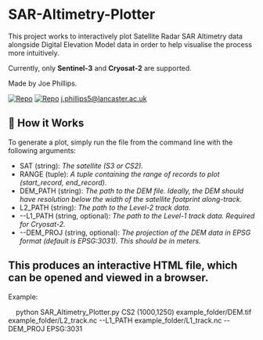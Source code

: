 # SAR-Altimetry-Plotter

This project works to interactively plot Satellite Radar SAR Altimetry data alongside Digital Elevation Model data in order to help visualise the process more intuitively. 

Currently, only **Sentinel-3** and **Cryosat-2** are supported.

Made by Joe Phillips.

[![Repo](https://badgen.net/badge/icon/GitHub/green?icon=github&label)](https://github.com/Joe-Phillips) 
[![Repo](https://badgen.net/badge/icon/linkedin/blue?icon=linkedin&label)](https://www.linkedin.com/in/joe-b-phillips/)
j.phillips5@lancaster.ac.uk

## :toolbox: How it Works

To generate a plot, simply run the file from the command line with the following arguments:

- SAT (string): *The satellite (S3 or CS2).*
- RANGE (tuple): *A tuple containing the range of records to plot (start_record, end_record).*
- DEM_PATH (string): *The path to the DEM file. Ideally, the DEM should have resolution below the width of the satellite footprint along-track.*
- L2_PATH (string): *The path to the Level-2 track data.*
- --L1_PATH (string, optional): *The path to the Level-1 track data. Required for Cryosat-2.*
- --DEM_PROJ (string, optional): *The projection of the DEM data in EPSG format (default is EPSG:3031). This should be in meters.*

This produces an interactive HTML file, which can be opened and viewed in a browser.
---
Example:

&nbsp;&nbsp;&nbsp;&nbsp;python SAR_Altimetry_Plotter.py CS2 (1000,1250) example_folder/DEM.tif example_folder/L2_track.nc --L1_PATH example_folder/L1_track.nc --DEM_PROJ EPSG:3031
